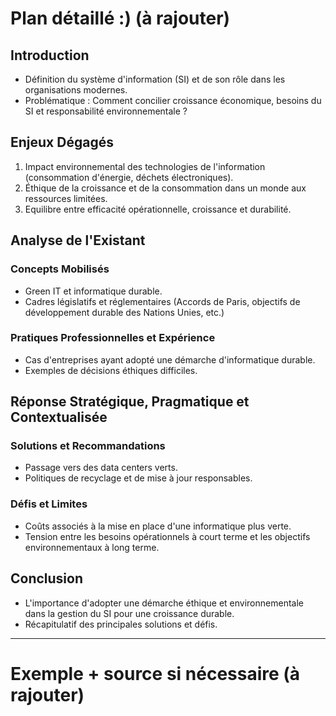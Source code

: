 # **Plan détaillé :)** (à rajouter)

## Introduction

- Définition du système d'information (SI) et de son rôle dans les organisations modernes.
- Problématique : Comment concilier croissance économique, besoins du SI et responsabilité environnementale ?

## Enjeux Dégagés

1. Impact environnemental des technologies de l'information (consommation d'énergie, déchets électroniques).
2. Éthique de la croissance et de la consommation dans un monde aux ressources limitées.
3. Equilibre entre efficacité opérationnelle, croissance et durabilité.

## Analyse de l'Existant

### Concepts Mobilisés

- Green IT et informatique durable.
- Cadres législatifs et réglementaires (Accords de Paris, objectifs de développement durable des Nations Unies, etc.)

### Pratiques Professionnelles et Expérience

- Cas d'entreprises ayant adopté une démarche d'informatique durable.
- Exemples de décisions éthiques difficiles.

## Réponse Stratégique, Pragmatique et Contextualisée

### Solutions et Recommandations

- Passage vers des data centers verts.
- Politiques de recyclage et de mise à jour responsables.

### Défis et Limites

- Coûts associés à la mise en place d'une informatique plus verte.
- Tension entre les besoins opérationnels à court terme et les objectifs environnementaux à long terme.

## Conclusion

- L'importance d'adopter une démarche éthique et environnementale dans la gestion du SI pour une croissance durable.
- Récapitulatif des principales solutions et défis.

---
# Exemple + source si nécessaire (à rajouter)